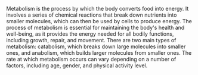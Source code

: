 Metabolism is the process by which the body converts food into energy. It involves a series of chemical reactions that break down nutrients into smaller molecules, which can then be used by cells to produce energy. The process of metabolism is essential for maintaining the body's health and well-being, as it provides the energy needed for all bodily functions, including growth, repair, and movement. There are two main types of metabolism: catabolism, which breaks down large molecules into smaller ones, and anabolism, which builds larger molecules from smaller ones. The rate at which metabolism occurs can vary depending on a number of factors, including age, gender, and physical activity level.